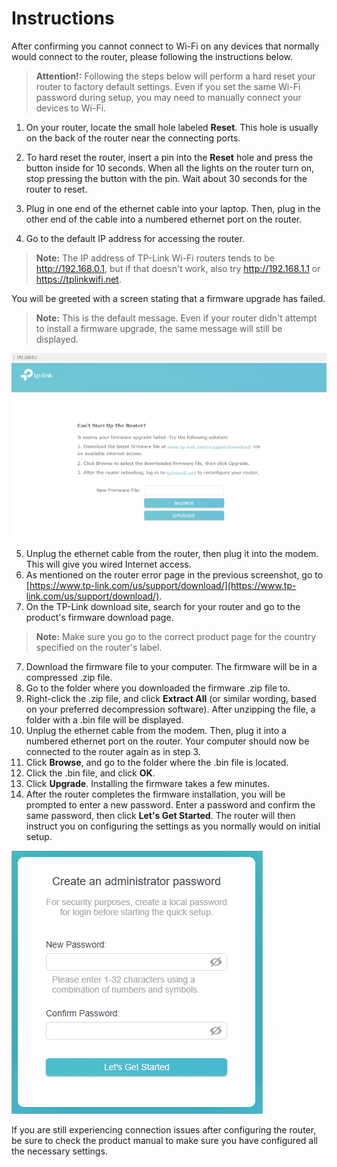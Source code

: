 # Instructions
After confirming you cannot connect to Wi-Fi on any devices that normally would connect to the router, please following the instructions below.

> **Attention!:** Following the steps below will perform a hard reset your router to factory default settings. Even if you set the same Wi-Fi password during setup, you may need to manually connect your devices to Wi-Fi.

1. On your router, locate the small hole labeled **Reset**. This hole is usually on the back of the router near the connecting ports.

2. To hard reset the router, insert a pin into the **Reset** hole and press the button inside for 10 seconds. When all the lights on the router turn on, stop pressing the button with the pin. Wait about 30 seconds for the router to reset.
3. Plug in one end of the ethernet cable into your laptop. Then, plug in the other end of the cable into a numbered ethernet port on the router.
4. Go to the default IP address for accessing the router. 

> **Note:** The IP address of TP-Link Wi-Fi routers tends to be http://192.168.0.1, but if that doesn't work, also try http://192.168.1.1 or https://tplinkwifi.net.

You will be greeted with a screen stating that a firmware upgrade has failed.

> **Note:** This is the default message. Even if your router didn't attempt to install a firmware upgrade, the same message will still be displayed.

<img src="https://github.com/josh-wong/tplink-router-hard-reset/blob/main/images/tp-link_router_error_message.jpg?raw=true" />

5. Unplug the ethernet cable from the router, then plug it into the modem. This will give you wired Internet access.
6. As mentioned on the router error page in the previous screenshot, go to [https://www.tp-link.com/us/support/download/](https://www.tp-link.com/us/support/download/).
7. On the TP-Link download site, search for your router and go to the product's firmware download page.

> **Note:** Make sure you go to the correct product page for the country specified on the router's label.

7. Download the firmware file to your computer. The firmware will be in a compressed .zip file.
6. Go to the folder where you downloaded the firmware .zip file to.
7. Right-click the .zip file, and click **Extract All** (or similar wording, based on your preferred decompression software). After unzipping the file, a folder with a .bin file will be displayed.
8. Unplug the ethernet cable from the modem. Then, plug it into a numbered ethernet port on the router. Your computer should now be connected to the router again as in step 3.
9. Click **Browse**, and go to the folder where the .bin file is located.
10. Click the .bin file, and click **OK**.
11. Click **Upgrade**. Installing the firmware takes a few minutes. 
12. After the router completes the firmware installation, you will be prompted to enter a new password. Enter a password and confirm the same password, then click **Let's Get Started**. The router will then instruct you on configuring the settings as you normally would on initial setup.

<img src="https://github.com/josh-wong/tplink-router-hard-reset/blob/main/images/tp-link_router_password_confirmation.png?raw=true" />

If you are still experiencing connection issues after configuring the router, be sure to check the product manual to make sure you have configured all the necessary settings.
